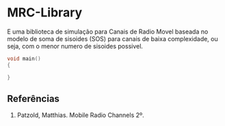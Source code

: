 # MRC-Library
E uma biblioteca de simulação para Canais de Radio Movel baseada no modelo de soma de sisoides (SOS) para canais de baixa complexidade, ou seja, com o menor numero de sisoides possivel.

```cpp
void main()
{

}
```

## Referências
1. Patzold, Matthias. Mobile Radio Channels 2º.